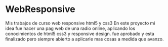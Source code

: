# WebResponsive
Mis trabajos de curso web responsive html5 y css3
En este proyecto mi idea fue hacer una pag web de una radio online, aplicando los conocimientos de html5 css3 
y responsive design. fue aprobado y esta finalizado pero siempre abierto a aplicarle mas cosas a medida que avanzo.
